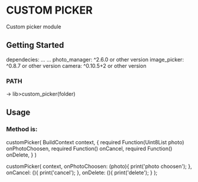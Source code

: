 # CUSTOM PICKER

Custom picker module

## Getting Started

dependecies:
    ...
    ...
    photo_manager: ^2.6.0 or other version
    image_picker: ^0.8.7 or other version
    camera: ^0.10.5+2 or other version


### PATH 
-> lib>custom_picker(folder)

## Usage

### Method is:
customPicker(
  BuildContext context, 
  {
    required Function(Uint8List photo) onPhotoChoosen,
    required Function() onCancel,
    required Function() onDelete,
  }
)



customPicker(
    context,
    onPhotoChoosen: (photo){
        print('photo choosen');
    },
    onCancel: (){
        print('cancel');
    },
    onDelete: (){
        print('delete');
    }
);